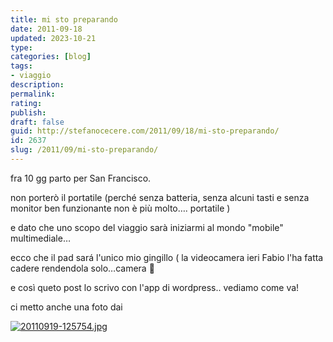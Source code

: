 ```yaml
---
title: mi sto preparando
date: 2011-09-18
updated: 2023-10-21
type: 
categories: [blog]
tags:
- viaggio
description: 
permalink: 
rating: 
publish: 
draft: false
guid: http://stefanocecere.com/2011/09/18/mi-sto-preparando/
id: 2637
slug: /2011/09/mi-sto-preparando/
---
```


fra 10 gg parto per San Francisco.
  
non porterò il portatile (perché senza batteria, senza alcuni tasti e senza monitor ben funzionante non è più molto…. portatile )
  
e dato che uno scopo del viaggio sarà iniziarmi al mondo "mobile" multimediale…
  
ecco che il pad sará l'unico mio gingillo ( la videocamera ieri Fabio l'ha fatta cadere rendendola solo…camera 🙂
  
e così queto post lo scrivo con l'app di wordpress.. vediamo come va!
  
ci metto anche una foto dai

[<img src="http://stefanocecere.com/wp-content/uploads/sites/3/2011/09/20110919-125754.jpg" alt="20110919-125754.jpg" class="alignnone size-full" />](http://stefanocecere.com/wp-content/uploads/sites/3/2011/09/20110919-125754.jpg)
